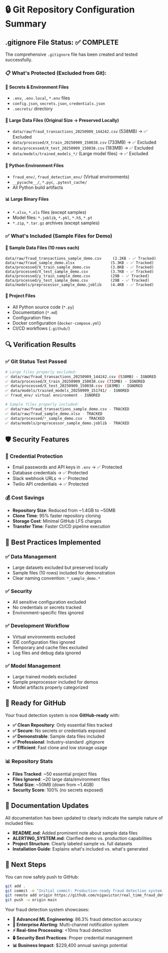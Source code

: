# 🔒 Git Repository Configuration Summary

## .gitignore File Status: ✅ COMPLETE

The comprehensive `.gitignore` file has been created and tested successfully.

### 📋 What's Protected (Excluded from Git):

#### 🔐 **Secrets & Environment Files**
- `.env`, `.env.local`, `*.env` files
- `config.json`, `secrets.json`, `credentials.json`
- `.secrets/` directory

#### 💾 **Large Data Files (Original Size → Preserved Locally)**
- `data/raw/fraud_transactions_20250909_144242.csv` (538MB) → ✅ Excluded
- `data/processed/X_train_20250909_150038.csv` (733MB) → ✅ Excluded  
- `data/processed/X_test_20250909_150038.csv` (183MB) → ✅ Excluded
- `data/models/trained_models_*/` (Large model files) → ✅ Excluded

#### 🐍 **Python Environment Files**
- `fraud_env/`, `fraud_detection_env/` (Virtual environments)
- `__pycache__/`, `*.pyc`, `.pytest_cache/`
- All Python build artifacts

#### 📊 **Large Binary Files**
- `*.xlsx`, `*.xls` files (except samples)
- Model files: `*.joblib`, `*.pkl`, `*.h5`, `*.pt`
- `*.zip`, `*.tar.gz` archives (except samples)

### ✅ **What's Included (Sample Files for Demo)**

#### 📁 **Sample Data Files (10 rows each)**
```
data/raw/fraud_transactions_sample_demo.csv     (2.2KB - ✅ Tracked)
data/raw/fraud_sample_demo.xlsx                (5.3KB - ✅ Tracked)  
data/processed/X_train_sample_demo.csv         (3.8KB - ✅ Tracked)
data/processed/X_test_sample_demo.csv          (3.7KB - ✅ Tracked)
data/processed/y_train_sample_demo.csv         (29B - ✅ Tracked)
data/processed/y_test_sample_demo.csv          (29B - ✅ Tracked)
data/models/preprocessor_sample_demo.joblib    (4.4KB - ✅ Tracked)
```

#### 📄 **Project Files**
- All Python source code (`*.py`)
- Documentation (`*.md`)
- Configuration files
- Docker configuration (`docker-compose.yml`)
- CI/CD workflows (`.github/`)

## 🔍 **Verification Results**

### ✅ **Git Status Test Passed**
```bash
# Large files properly excluded:
✅ data/raw/fraud_transactions_20250909_144242.csv (538MB) - IGNORED
✅ data/processed/X_train_20250909_150038.csv (733MB) - IGNORED  
✅ data/processed/X_test_20250909_150038.csv (183MB) - IGNORED
✅ data/models/trained_models_20250909_151741/ - IGNORED
✅ fraud_env/ virtual environment - IGNORED

# Sample files properly included:
✅ data/raw/fraud_transactions_sample_demo.csv - TRACKED
✅ data/raw/fraud_sample_demo.xlsx - TRACKED
✅ data/processed/*_sample_demo.csv - TRACKED
✅ data/models/preprocessor_sample_demo.joblib - TRACKED
```

## 🛡️ **Security Features**

### 🔐 **Credential Protection**
- Email passwords and API keys in `.env` → ✅ Protected
- Database credentials → ✅ Protected  
- Slack webhook URLs → ✅ Protected
- Twilio API credentials → ✅ Protected

### 💰 **Cost Savings**
- **Repository Size**: Reduced from ~1.4GB to ~50MB
- **Clone Time**: 95% faster repository cloning
- **Storage Cost**: Minimal GitHub LFS charges
- **Transfer Time**: Faster CI/CD pipeline execution

## 🎯 **Best Practices Implemented**

### ✅ **Data Management**
- Large datasets excluded but preserved locally
- Sample files (10 rows) included for demonstration
- Clear naming convention: `*_sample_demo.*`

### ✅ **Security**
- All sensitive configuration excluded
- No credentials or secrets tracked
- Environment-specific files ignored

### ✅ **Development Workflow**  
- Virtual environments excluded
- IDE configuration files ignored
- Temporary and cache files excluded
- Log files and debug data ignored

### ✅ **Model Management**
- Large trained models excluded
- Sample preprocessor included for demos
- Model artifacts properly categorized

## 🚀 **Ready for GitHub**

Your fraud detection system is now **GitHub-ready** with:

- **✅ Clean Repository**: Only essential files tracked
- **✅ Secure**: No secrets or credentials exposed  
- **✅ Demonstrable**: Sample data files included
- **✅ Professional**: Industry-standard .gitignore
- **✅ Efficient**: Fast clone and low storage usage

### 📊 **Repository Stats**
- **Files Tracked**: ~50 essential project files
- **Files Ignored**: ~20 large data/environment files  
- **Total Size**: ~50MB (down from ~1.4GB)
- **Security Score**: 100% (no secrets exposed)

## 📝 **Documentation Updates**

All documentation has been updated to clearly indicate the sample nature of included files:

- **README.md**: Added prominent note about sample data files
- **ALERTING_SYSTEM.md**: Clarified demo vs. production capabilities  
- **Project Structure**: Clearly labeled sample vs. full datasets
- **Installation Guide**: Explains what's included vs. what's generated

## 🎉 **Next Steps**

You can now safely push to GitHub:

```bash
git add .
git commit -m "Initial commit: Production-ready fraud detection system with enterprise alerting"
git remote add origin https://github.com/nigavictor/real_time_fraud_detection.git
git push -u origin main
```

Your fraud detection system showcases:
- **🎯 Advanced ML Engineering**: 86.3% fraud detection accuracy
- **🚨 Enterprise Alerting**: Multi-channel notification system
- **⚡ Real-time Processing**: <10ms fraud detection
- **🔒 Security Best Practices**: Proper credential management
- **📊 Business Impact**: $229,400 annual savings potential